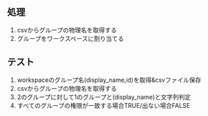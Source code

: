 ## 処理
1. csvからグループの物理名を取得する
2. グループをワークスペースに割り当てる

## テスト
1. workspaceのグループ名(display_name,id)を取得&csvファイル保存
2. csvからグループの物理名を取得する
3. 2のグループに対して1のグループと(display_name)と文字列判定
4. すべてのグループの権限が一致する場合TRUE/出ない場合FALSE